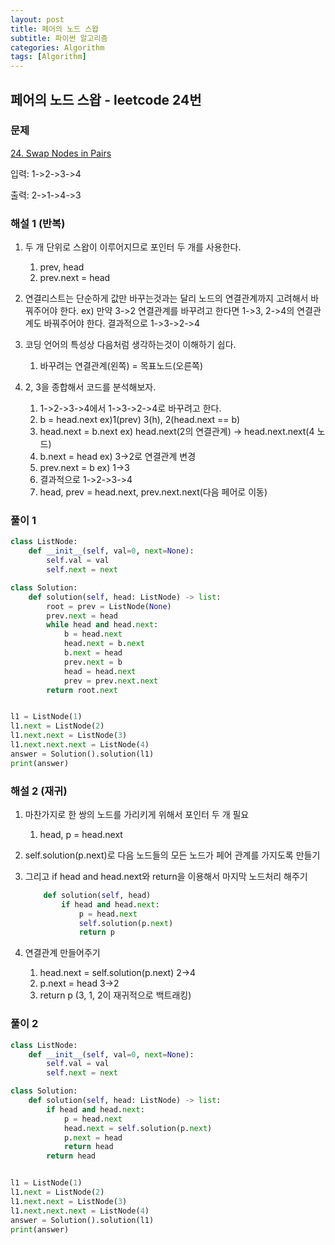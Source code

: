 ```yaml
---
layout: post
title: 페어의 노드 스왑
subtitle: 파이썬 알고리즘 
categories: Algorithm
tags: [Algorithm]
---
```

## 페어의 노드 스왑 - leetcode 24번

### 문제

[24. Swap Nodes in Pairs](https://leetcode.com/problems/swap-nodes-in-pairs/)

입력: 1->2->3->4

출력: 2->1->4->3

### 해설 1 (반복)

1.  두 개 단위로 스왑이 이루어지므로 포인터 두 개를 사용한다. 
    1.  prev, head 
    2.  prev.next = head

2.  연결리스트는 단순하게 값만 바꾸는것과는 달리 노드의 연결관계까지 고려해서 바꿔주어야 한다. 
    ex) 만약 3->2 연결관계를 바꾸려고 한다면 1->3, 2->4의 연결관계도 바꿔주어야 한다. 
    결과적으로 1->3->2->4

3. 코딩 언어의 특성상 다음처럼 생각하는것이 이해하기 쉽다. 
    1. 바꾸려는 연결관계(왼쪽) = 목표노드(오른쪽)

4. 2, 3을 종합해서 코드를 분석해보자. 
    
    1. 1->2->3->4에서 1->3->2->4로 바꾸려고 한다.
    2. b = head.next ex)1(prev) 3(h), 2(head.next == b)
    3. head.next = b.next ex) head.next(2의 연결관계) -> head.next.next(4 노드)
    4. b.next = head ex) 3->2로 연결관계 변경
    5. prev.next = b ex) 1->3
    6. 결과적으로 1->2->3->4
    7. head, prev = head.next, prev.next.next(다음 페어로 이동)

### 풀이 1
```python
class ListNode:
    def __init__(self, val=0, next=None):
        self.val = val
        self.next = next

class Solution:
    def solution(self, head: ListNode) -> list:
        root = prev = ListNode(None)
        prev.next = head
        while head and head.next:
            b = head.next
            head.next = b.next
            b.next = head
            prev.next = b
            head = head.next
            prev = prev.next.next
        return root.next


l1 = ListNode(1)
l1.next = ListNode(2)
l1.next.next = ListNode(3)
l1.next.next.next = ListNode(4)
answer = Solution().solution(l1)
print(answer)
```
### 해설 2 (재귀)
1. 마찬가지로 한 쌍의 노드를 가리키게 위해서 포인터 두 개 필요
   1. head, p = head.next
2. self.solution(p.next)로 다음 노드들의 모든 노드가 페어 관계를 가지도록 만들기
3. 그리고 if head and head.next와 return을 이용해서 마지막 노드처리 해주기
    
    ```python
        def solution(self, head)
            if head and head.next:
                p = head.next
                self.solution(p.next)
                return p
    ```
4. 연결관계 만들어주기
   1. head.next = self.solution(p.next) 2->4
   2. p.next = head 3->2
   3. return p (3, 1, 2이 재귀적으로 백트래킹)


### 풀이 2
```python
class ListNode:
    def __init__(self, val=0, next=None):
        self.val = val
        self.next = next

class Solution:
    def solution(self, head: ListNode) -> list:
        if head and head.next:
            p = head.next
            head.next = self.solution(p.next)
            p.next = head
            return head
        return head


l1 = ListNode(1)
l1.next = ListNode(2)
l1.next.next = ListNode(3)
l1.next.next.next = ListNode(4)
answer = Solution().solution(l1)
print(answer)

```

